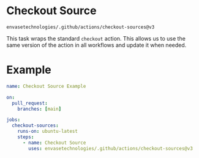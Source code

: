 # Checkout Source

`envasetechnologies/.github/actions/checkout-sources@v3`

This task wraps the standard `checkout` action. This allows us to use the same version of the action in all workflows and update it when needed.

# Example

```yaml
name: Checkout Source Example

on:
  pull_request:
    branches: [main]

jobs:
  checkout-sources:
    runs-on: ubuntu-latest
    steps:
      - name: Checkout Source
        uses: envasetechnologies/.github/actions/checkout-sources@v3
```
